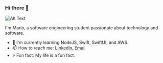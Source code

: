 ### Hi there 👋

![Alt Text](https://github.com/MrStoneDev/MrStoneDev/blob/4043a679e1b94d32ad56a5442be59fc95e15f7c5/Banner.png)


I'm Mario, a software engineering student passionate about technology and software.

- 🌱 I'm currently learning NodeJS, Swift, SwiftUI, and AWS.
- 📫 How to reach me: [LinkedIn](https://www.linkedin.com/in/marioalvarado404/), [Email](mario.alvarado.isw@gmail.com) 
- ⚡ Fun fact: My life is a fun fact.
<!--

**MrStoneDev/MrStoneDev** is a ✨ _special_ ✨ repository because its `README.md` (this file) appears on your GitHub profile.

Here are some ideas to get you started:

- 🔭 I’m currently working on ...
- 🌱 I’m currently learning ...
- 👯 I’m looking to collaborate on ...
- 🤔 I’m looking for help with ...
- 💬 Ask me about ...
- 📫 How to reach me: ...
- 😄 Pronouns: ...
- ⚡ Fun fact: ...
-->
